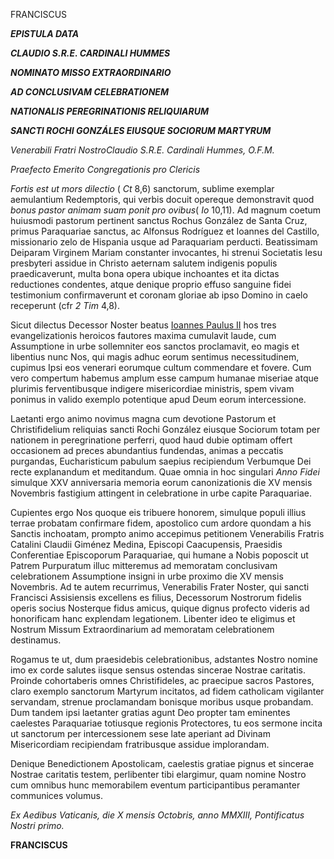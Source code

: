 FRANCISCUS

***EPISTULA DATA***

***CLAUDIO S.R.E. CARDINALI HUMMES***

***NOMINATO MISSO EXTRAORDINARIO***

***AD CONCLUSIVAM CELEBRATIONEM***

***NATIONALIS PEREGRINATIONIS RELIQUIARUM***

***SANCTI ROCHI GONZÁLES EIUSQUE SOCIORUM MARTYRUM***

*Venerabili Fratri NostroClaudio S.R.E. Cardinali Hummes, O.F.M.*

*Praefecto Emerito Congregationis pro Clericis*

*Fortis est ut mors dilectio* ( *Ct* 8,6) sanctorum, sublime exemplar aemulantium Redemptoris, qui verbis docuit opereque demonstravit quod *bonus pastor animam suam ponit pro ovibus*( *Io* 10,11). Ad magnum coetum huiusmodi pastorum pertinent sanctus Rochus González de Santa Cruz, primus Paraquariae sanctus, ac Alfonsus Rodríguez et Ioannes del Castillo, missionario zelo de Hispania usque ad Paraquariam perducti. Beatissimam Deiparam Virginem Mariam constanter invocantes, hi strenui Societatis Iesu presbyteri assidue in Christo aeternam salutem indigenis populis praedicaverunt, multa bona opera ubique inchoantes et ita dictas reductiones condentes, atque denique proprio effuso sanguine fidei testimonium confirmaverunt et coronam gloriae ab ipso Domino in caelo receperunt (cfr *2 Tim* 4,8).

Sicut dilectus Decessor Noster beatus [Ioannes Paulus II](http://www.vatican.va/latin/popes_latin/latin_hf_jpii.html) hos tres evangelizationis heroicos fautores maxima cumulavit laude, cum Assumptione in urbe sollemniter eos sanctos proclamavit, eo magis et libentius nunc Nos, qui magis adhuc eorum sentimus necessitudinem, cupimus Ipsi eos venerari eorumque cultum commendare et fovere. Cum vero compertum habemus amplum esse campum humanae miseriae atque plurimis ferventibusque indigere misericordiae ministris, spem vivam ponimus in valido exemplo potentique apud Deum eorum intercessione.

Laetanti ergo animo novimus magna cum devotione Pastorum et Christifidelium reliquias sancti Rochi González eiusque Sociorum totam per nationem in peregrinatione perferri, quod haud dubie optimam offert occasionem ad preces abundantius fundendas, animas a peccatis purgandas, Eucharisticum pabulum saepius recipiendum Verbumque Dei recte explanandum et meditandum. Quae omnia in hoc singulari *Anno Fidei* simulque XXV anniversaria memoria eorum canonizationis die XV mensis Novembris fastigium attingent in celebratione in urbe capite Paraquariae.

Cupientes ergo Nos quoque eis tribuere honorem, simulque populi illius terrae probatam confirmare fidem, apostolico cum ardore quondam a his Sanctis inchoatam, prompto animo accepimus petitionem Venerabilis Fratris Catalini Claudii Giménez Medina, Episcopi Caacupensis, Praesidis Conferentiae Episcoporum Paraquariae, qui humane a Nobis poposcit ut Patrem Purpuratum illuc mitteremus ad memoratam conclusivam celebrationem Assumptione insigni in urbe proximo die XV mensis Novembris. Ad te autem recurrimus, Venerabilis Frater Noster, qui sancti Francisci Assisiensis excellens es filius, Decessorum Nostrorum fidelis operis socius Nosterque fidus amicus, quique dignus profecto videris ad honorificam hanc explendam legationem. Libenter ideo te eligimus et Nostrum Missum Extraordinarium ad memoratam celebrationem destinamus.

Rogamus te ut, dum praesidebis celebrationibus, adstantes Nostro nomine imo ex corde salutes iisque sensus ostendas sincerae Nostrae caritatis. Proinde cohortaberis omnes Christifideles, ac praecipue sacros Pastores, claro exemplo sanctorum Martyrum incitatos, ad fidem catholicam vigilanter servandam, strenue proclamandam bonisque moribus usque probandam. Dum tandem ipsi laetanter gratias agunt Deo propter tam eminentes caelestes Paraquariae totiusque regionis Protectores, tu eos sermone incita ut sanctorum per intercessionem sese late aperiant ad Divinam Misericordiam recipiendam fratribusque assidue implorandam.

Denique Benedictionem Apostolicam, caelestis gratiae pignus et sincerae Nostrae caritatis testem, perlibenter tibi elargimur, quam nomine Nostro cum omnibus hunc memorabilem eventum participantibus peramanter communices volumus.

*Ex Aedibus Vaticanis, die X mensis Octobris, anno MMXIII, Pontificatus Nostri primo.*

**FRANCISCUS**